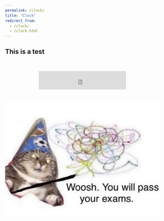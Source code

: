 ```yaml
---
permalink: /clock/
title: "Clock"
redirect_from: 
  - /clock/
  - /clock.html
---
```


## This is a test

<div>
	<br>
	<br>
	<center>
		<iframe src="https://free.timeanddate.com/clock/i21lw7nm/n179/fs48/ftb" frameborder="0" width="285" height="60"></iframe>
		<br>
		<br>
		<br>
		<img src="images/woosh2.jpg" alt="woosh">
	</center>
</div>
